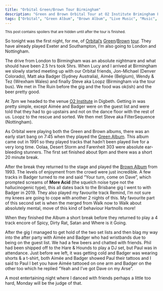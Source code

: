 ```yaml
---
title: "Orbital Green/Brown Tour Birmingham"
description: "Green and Brown Orbital Tour at O2 Institute Brimingham Friday 26 April 2024"
tags: ["Orbital", "Green Album", "Brown Album", "Live Music", "Music", "Gigs", "Birmingham", "O2 Institute", "Digbeth"]
---
```


<small>This post contains spoilers that are hidden until after the tour is finished.</small>

So tonight was the first night, for me, of [Orbital’s](https://orbitalofficial.com/) [Green](https://album.link/gb/i/1313447481)/[Brown](https://album.link/gb/i/1320062319) [tour](https://orbitalofficial.com/2023/10/13/the-green-album-live-2024/). They have already played Exeter and Southampton, I’m also going to London and Nottingham.

The drive from London to Birmingham was an absolute nightmare and what should have been 2.5 hrs took 5hrs. When Lucy and I arrived at Birmingham we slowly started meeting up with our Orbital friends, Jon-Michael (Denver Colorado), Matt aka Badger (Sydney Australia), Aimée (Belgium), Wendy & Tez (Wrexham Wales) and finally Steve aka Loopz (Birmingham via the tour bus). We met in The Ruin before the gig and the food was ok(ish) and the beer pretty good.

At 7pm we headed to the venue [O2 Institute](https://en.wikipedia.org/wiki/Digbeth_Institute) in Digbeth. Getting in was pretty simple, except Aimée and Badger were on the guest list and were told that they had to go upstairs and not on the dance floor with the rest of us. Loopz to the rescue and sorted. We then met Steve aka FilterSequence (Nottingham).

As Orbital were playing both the Green and Brown albums, there was an early start bang on 7:45 when they played the [Green Album](https://en.wikipedia.org/wiki/Orbital_(1991_album)). This album came out in 1991 so they played tracks that hadn’t been played live for a very long time. <span class=spoilers>Oolaa</span>, <span class= spoilers>Desert Storm</span> and <span class= spoilers>Farenheit 303</span> were absolute ear-bleeding stunners. The first set finished about 9pm and there was a short 20 minute break.

After the break they returned to the stage and played the [Brown Album](https://en.wikipedia.org/wiki/Orbital_(1993_album)) from 1993. The levels of enjoyment from the crowd were just incredible. A few tracks in Badger turned to me and said “Your turn, come on Dave”, which prompted screams of **More Acid** (the squelch noise type not the hallucinogenic type), this all dates back to the Brisbane gig I went to with Badger in 2019. They also played my favourite track <span class= spoilers>Remind</span>, I’m not sure my knees are going to cope with another 2 nights of this. My favourite part of this second set is when the merged from <span class= spoilers>Walk now</span> to <span class= spoilers>Walk about</span> absolutely mental, move of this kind of behaviour Hartnolls more!

When they finished the Album a short break before they returned to play a 4 track encore of <span class= spoilers>Spicy</span>, <span class= spoilers>Dirty Rat</span>, <span class= spoilers>Satan</span> and <span class= spoilers>Where is it Going</span>.

After the gig I managed to get hold of the two set lists and then blag my way into the after party with Aimée and Badger who had wristbands due to being on the guest list. We had a few beers and chatted with friends. Phil had been shipped off to the Hare & Hounds to play a DJ set, but Paul was in attendance. Just before we left, it was getting cold and Badger was wearing shorts & a t-shirt, both Aimée and Badger showed Paul their tattoos and I said to Paul I bet you have Aimée tattooed on one arm and Badger on the other too which he replied “Yeah and I’ve got Dave on my Arse”.

A most entertaining night where I danced with friends perhaps a little too hard, Monday will be the judge of that.
